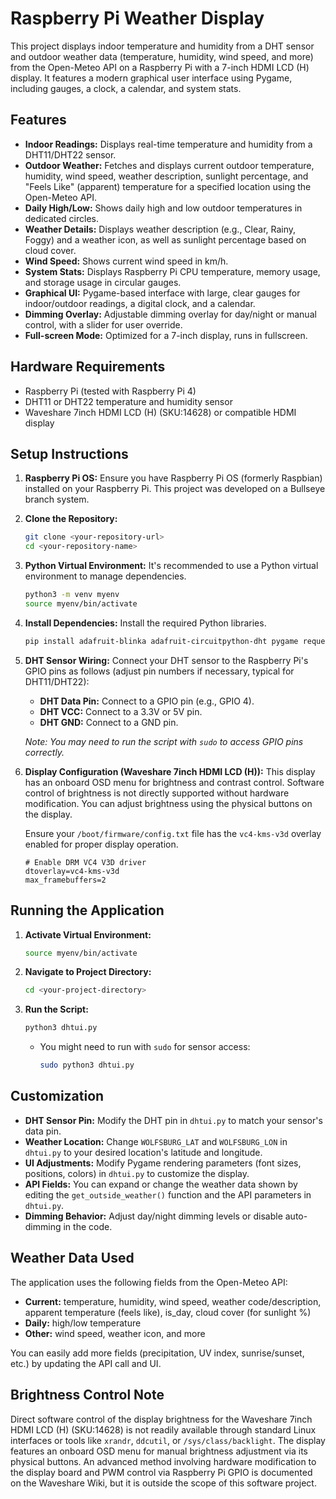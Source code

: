 # Raspberry Pi Weather Display

This project displays indoor temperature and humidity from a DHT sensor and outdoor weather data (temperature, humidity, wind speed, and more) from the Open-Meteo API on a Raspberry Pi with a 7-inch HDMI LCD (H) display. It features a modern graphical user interface using Pygame, including gauges, a clock, a calendar, and system stats.

## Features

*   **Indoor Readings:** Displays real-time temperature and humidity from a DHT11/DHT22 sensor.
*   **Outdoor Weather:** Fetches and displays current outdoor temperature, humidity, wind speed, weather description, sunlight percentage, and "Feels Like" (apparent) temperature for a specified location using the Open-Meteo API.
*   **Daily High/Low:** Shows daily high and low outdoor temperatures in dedicated circles.
*   **Weather Details:** Displays weather description (e.g., Clear, Rainy, Foggy) and a weather icon, as well as sunlight percentage based on cloud cover.
*   **Wind Speed:** Shows current wind speed in km/h.
*   **System Stats:** Displays Raspberry Pi CPU temperature, memory usage, and storage usage in circular gauges.
*   **Graphical UI:** Pygame-based interface with large, clear gauges for indoor/outdoor readings, a digital clock, and a calendar.
*   **Dimming Overlay:** Adjustable dimming overlay for day/night or manual control, with a slider for user override.
*   **Full-screen Mode:** Optimized for a 7-inch display, runs in fullscreen.

## Hardware Requirements

*   Raspberry Pi (tested with Raspberry Pi 4)
*   DHT11 or DHT22 temperature and humidity sensor
*   Waveshare 7inch HDMI LCD (H) (SKU:14628) or compatible HDMI display

## Setup Instructions

1.  **Raspberry Pi OS:** Ensure you have Raspberry Pi OS (formerly Raspbian) installed on your Raspberry Pi. This project was developed on a Bullseye branch system.

2.  **Clone the Repository:**
    ```bash
    git clone <your-repository-url>
    cd <your-repository-name>
    ```

3.  **Python Virtual Environment:**
    It's recommended to use a Python virtual environment to manage dependencies.

    ```bash
    python3 -m venv myenv
    source myenv/bin/activate
    ```

4.  **Install Dependencies:**
    Install the required Python libraries.

    ```bash
    pip install adafruit-blinka adafruit-circuitpython-dht pygame requests psutil
    ```

5.  **DHT Sensor Wiring:**
    Connect your DHT sensor to the Raspberry Pi's GPIO pins as follows (adjust pin numbers if necessary, typical for DHT11/DHT22):

    *   **DHT Data Pin:** Connect to a GPIO pin (e.g., GPIO 4).
    *   **DHT VCC:** Connect to a 3.3V or 5V pin.
    *   **DHT GND:** Connect to a GND pin.

    *Note: You may need to run the script with `sudo` to access GPIO pins correctly.*

6.  **Display Configuration (Waveshare 7inch HDMI LCD (H)):**
    This display has an onboard OSD menu for brightness and contrast control. Software control of brightness is not directly supported without hardware modification. You can adjust brightness using the physical buttons on the display.

    Ensure your `/boot/firmware/config.txt` file has the `vc4-kms-v3d` overlay enabled for proper display operation.

    ```
    # Enable DRM VC4 V3D driver
    dtoverlay=vc4-kms-v3d
    max_framebuffers=2
    ```

## Running the Application

1.  **Activate Virtual Environment:**
    ```bash
    source myenv/bin/activate
    ```

2.  **Navigate to Project Directory:**
    ```bash
    cd <your-project-directory>
    ```

3.  **Run the Script:**
    ```bash
    python3 dhtui.py
    ```
    *   You might need to run with `sudo` for sensor access:
        ```bash
        sudo python3 dhtui.py
        ```

## Customization

*   **DHT Sensor Pin:** Modify the DHT pin in `dhtui.py` to match your sensor's data pin.
*   **Weather Location:** Change `WOLFSBURG_LAT` and `WOLFSBURG_LON` in `dhtui.py` to your desired location's latitude and longitude.
*   **UI Adjustments:** Modify Pygame rendering parameters (font sizes, positions, colors) in `dhtui.py` to customize the display.
*   **API Fields:** You can expand or change the weather data shown by editing the `get_outside_weather()` function and the API parameters in `dhtui.py`.
*   **Dimming Behavior:** Adjust day/night dimming levels or disable auto-dimming in the code.

## Weather Data Used

The application uses the following fields from the Open-Meteo API:
- **Current:** temperature, humidity, wind speed, weather code/description, apparent temperature (feels like), is_day, cloud cover (for sunlight %)
- **Daily:** high/low temperature
- **Other:** wind speed, weather icon, and more

You can easily add more fields (precipitation, UV index, sunrise/sunset, etc.) by updating the API call and UI.

## Brightness Control Note

Direct software control of the display brightness for the Waveshare 7inch HDMI LCD (H) (SKU:14628) is not readily available through standard Linux interfaces or tools like `xrandr`, `ddcutil`, or `/sys/class/backlight`. The display features an onboard OSD menu for manual brightness adjustment via its physical buttons. An advanced method involving hardware modification to the display board and PWM control via Raspberry Pi GPIO is documented on the Waveshare Wiki, but it is outside the scope of this software project. 
